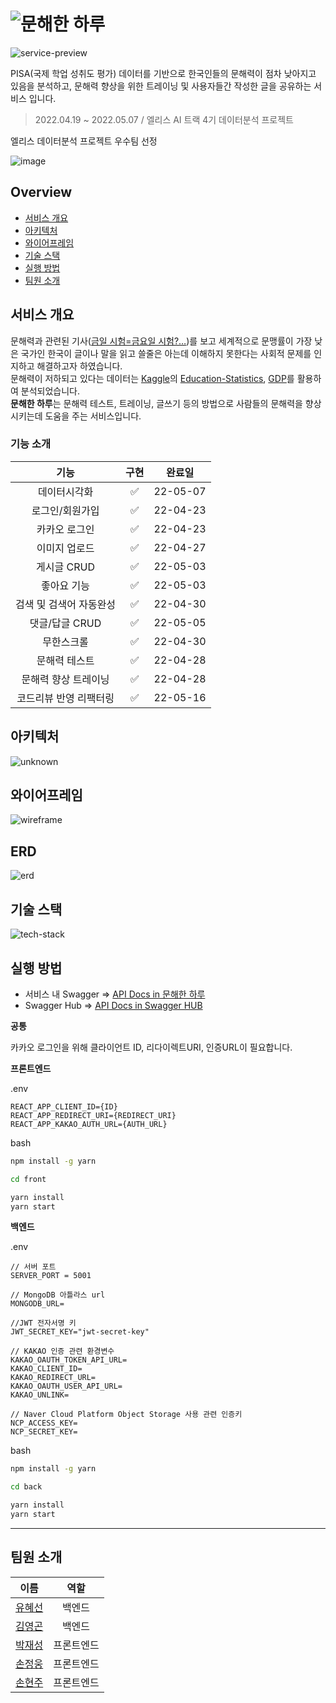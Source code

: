 # ![문해한 하루](https://user-images.githubusercontent.com/95131477/167049918-2fa0b62b-4b9e-4b2d-a814-f741b7ae419f.png)

![service-preview](https://user-images.githubusercontent.com/95131477/167271369-cc7de973-d897-4285-88bf-27d9c03265f0.gif)

PISA(국제 학업 성취도 평가) 데이터를 기반으로 한국인들의 문해력이 점차 낮아지고 있음을 분석하고, 문해력 향상을 위한 트레이닝 및 사용자들간 작성한 글을 공유하는 서비스 입니다.

> 2022.04.19 ~ 2022.05.07 / 엘리스 AI 트랙 4기 데이터분석 프로젝트

엘리스 데이터분석 프로젝트 우수팀 선정

![image](https://user-images.githubusercontent.com/95131477/168618907-a4e93176-08b6-4a8c-8259-a22a0417b067.png)

## Overview

- [서비스 개요](#서비스-개요)
- [아키텍처](#아키텍처)
- [와이어프레임](#와이어프레임)
- [기술 스택](#기술-스택)
- [실행 방법](#실행-방법)
- [팀원 소개](#팀원-소개)

## 서비스 개요

문해력과 관련된 기사([금일 시험=금요일 시험?…](https://news.mt.co.kr/mtview.php?no=2021091410294811195))를 보고 세계적으로 문맹률이 가장 낮은 국가인 한국이 글이나 말을 읽고 쓸줄은 아는데 이해하지 못한다는 사회적 문제를 인지하고 해결하고자 하였습니다.<br>
문해력이 저하되고 있다는 데이터는 [Kaggle](https://www.kaggle.com/)의 [Education-Statistics](https://www.kaggle.com/datasets/theworldbank/education-statistics), [GDP](https://www.kaggle.com/datasets/tunguz/country-regional-and-world-gdp)를 활용하여 분석되었습니다. <br>
**문해한 하루**는 문해력 테스트, 트레이닝, 글쓰기 등의 방법으로 사람들의 문해력을 향상시키는데 도움을 주는 서비스입니다.<br>

### 기능 소개

|          기능           | 구현 |  완료일  |
| :---------------------: | :--: | :------: |
|      데이터시각화       |  ✅  | 22-05-07 |
|     로그인/회원가입     |  ✅  | 22-04-23 |
|      카카오 로그인      |  ✅  | 22-04-23 |
|      이미지 업로드      |  ✅  | 22-04-27 |
|       게시글 CRUD       |  ✅  | 22-05-03 |
|       좋아요 기능       |  ✅  | 22-05-03 |
| 검색 및 검색어 자동완성 |  ✅  | 22-04-30 |
|     댓글/답글 CRUD      |  ✅  | 22-05-05 |
|       무한스크롤        |  ✅  | 22-04-30 |
|      문해력 테스트      |  ✅  | 22-04-28 |
|  문해력 향상 트레이닝   |  ✅  | 22-04-28 |
| 코드리뷰 반영 리팩터링  |  ✅  | 22-05-16 |

## 아키텍처

![unknown](https://user-images.githubusercontent.com/95131477/167271437-4eae9816-f681-438b-b459-5487ae358d0f.png)

## 와이어프레임

![wireframe](https://user-images.githubusercontent.com/95131477/167145768-ed83ecfe-a5a8-4eff-be5f-ea5e857c3b07.png)

## ERD

![erd](https://velog.velcdn.com/images/handwoong/post/87b2e951-d306-41f4-b274-921b4b99d2e2/image.jpeg)

## 기술 스택

![tech-stack](https://user-images.githubusercontent.com/95131477/167141077-efa3e55d-f717-4a20-9435-134e37c02f80.png)

## 실행 방법

- 서비스 내 Swagger => [API Docs in 문해한 하루](http://elice-kdt-ai-4th-team02.elicecoding.com:5001/api-docs)
- Swagger Hub => [API Docs in Swagger HUB](https://app.swaggerhub.com/apis/Hyes-y/team2API/0.1.9)

**공통**

카카오 로그인을 위해 클라이언트 ID, 리다이렉트URI, 인증URL이 필요합니다.<br>

**프론트엔드**

.env

```.env
REACT_APP_CLIENT_ID={ID}
REACT_APP_REDIRECT_URI={REDIRECT_URI}
REACT_APP_KAKAO_AUTH_URL={AUTH_URL}
```

bash

```bash
npm install -g yarn

cd front

yarn install
yarn start
```

**백엔드**

.env

```.env
// 서버 포트
SERVER_PORT = 5001

// MongoDB 아틀라스 url
MONGODB_URL=

//JWT 전자서명 키
JWT_SECRET_KEY="jwt-secret-key"

// KAKAO 인증 관련 환경변수
KAKAO_OAUTH_TOKEN_API_URL=
KAKAO_CLIENT_ID=
KAKAO_REDIRECT_URL=
KAKAO_OAUTH_USER_API_URL=
KAKAO_UNLINK=

// Naver Cloud Platform Object Storage 사용 관련 인증키
NCP_ACCESS_KEY=
NCP_SECRET_KEY=
```

bash

```bash
npm install -g yarn

cd back

yarn install
yarn start
```

---

## 팀원 소개

|                  이름                  |    역할    |
| :------------------------------------: | :--------: |
|  [유혜선](https://github.com/Hyes-y)   |   백엔드   |
| [김영곤](https://github.com/shin3411)  |   백엔드   |
| [박재성](https://github.com/jeaseong)  | 프론트엔드 |
| [손정웅](https://github.com/Handwoong) | 프론트엔드 |
| [손현주](https://github.com/guswn2521) | 프론트엔드 |
